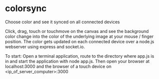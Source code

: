 # colorsync
Choose color and see it synced on all connected devices

Click, drag, touch or touchmove on the canvas and see the background color change into the color of the underlying image at your mouse / finger position.
The color gets updated on each connected device over a node.js webserver using express and socket.io.

To start:
Open a terminal application, route to the directory where app.js is in and start the application with node app.js.
Then open your browser at localhost:3000 and the browser of a touch device on <ip_of_server_computer>:3000
